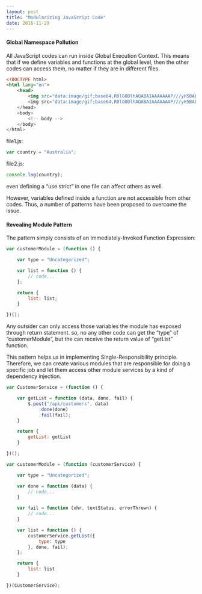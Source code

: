 ```yaml
---
layout: post
title: "Modularizing JavaScript Code"
date: 2016-11-29
---
```


#### Global Namespace Pollution

All JavaScript codes can run inside Global Execution Context.
This means that if we define variables and functions at the global level, then the other codes can access them, no matter if they are in different files.
<!--more-->
```html
<!DOCTYPE html>
<html lang="en">
    <head>
        <img src="data:image/gif;base64,R0lGODlhAQABAIAAAAAAAP///yH5BAEAAAAALAAAAAABAAEAAAIBRAA7" data-wp-preserve="<script type="text/javascript" src="file1.js"></script>" data-mce-resize="false" data-mce-placeholder="1" class="mce-object" width="20" height="20" alt="<script>" title="<script>" />
        <img src="data:image/gif;base64,R0lGODlhAQABAIAAAAAAAP///yH5BAEAAAAALAAAAAABAAEAAAIBRAA7" data-wp-preserve="<script type="text/javascript" src="file2.js"></script>" data-mce-resize="false" data-mce-placeholder="1" class="mce-object" width="20" height="20" alt="<script>" title="<script>" />
    </head>
    <body>
        <!-- body -->
    </body>
</html>
```

file1.js:

```javascript
var country = "Australia";
```

file2.js:

```javascript
console.log(country);
```

even defining a “use strict” in one file can affect others as well.

However, variables defined inside a function are not accessible from other codes. Thus, a number of patterns have been proposed to overcome the issue.

#### Revealing Module Pattern

The pattern simply consists of an Immediately-Invoked Function Expression:

```javascript
var customerModule = (function () {

    var type = "Uncategorized";

    var list = function () {
        // code...
    };

    return {
        list: list;
    }

})();
```

Any outsider can only access those variables the module has exposed through return statement. so, no any other code can get the “type” of “customerModule”, but the can receive the return value of “getList” function.

This pattern helps us in implementing Single-Responsibility principle. Therefore, we can create various modules that are responsible for doing a specific job and let them access other module services by a kind of dependency injection.

```javascript
var CustomerService = (function () {

    var getList = function (data, done, fail) {
        $.post("/api/customers", data)
            .done(done)
            .fail(fail);
    }

    return {
        getList: getList
    }

})();

var customerModule = (function (customerService) {

    var type = "Uncategorized";

    var done = function (data) {
        // code...
    }

    var fail = function (xhr, textStatus, errorThrown) {
        // code...
    }

    var list = function () {
        customerService.getList({
            type: type
        }, done, fail);
    };

    return {
        list: list
    }

})(CustomerService);
```
